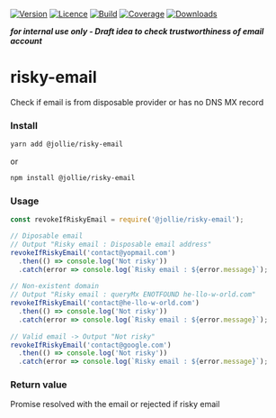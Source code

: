 [![Version](https://img.shields.io/npm/v/@jollie/risky-email)](https://www.npmjs.com/package/@jollie/risky-email)
[![Licence](https://img.shields.io/npm/l/@jollie/risky-email)](https://en.wikipedia.org/wiki/MIT_license)
[![Build](https://img.shields.io/travis/thejellyfish/risky-email)](https://travis-ci.org/github/thejellyfish/risky-email)
[![Coverage](https://img.shields.io/codecov/c/github/thejellyfish/risky-email)](https://codecov.io/gh/thejellyfish/risky-email)
[![Downloads](https://img.shields.io/npm/dt/@jollie/risky-email)](https://www.npmjs.com/package/@jollie/risky-email)

__*for internal use only - Draft idea to check trustworthiness of email account*__

# risky-email
Check if email is from disposable provider or has no DNS MX record

### Install

```bash
yarn add @jollie/risky-email
```
or
```bash
npm install @jollie/risky-email
```
### Usage

```javascript
const revokeIfRiskyEmail = require('@jollie/risky-email');

// Diposable email 
// Output "Risky email : Disposable email address"
revokeIfRiskyEmail('contact@yopmail.com')
  .then(() => console.log('Not risky'))
  .catch(error => console.log(`Risky email : ${error.message}`);
  
// Non-existent domain 
// Output "Risky email : queryMx ENOTFOUND he-llo-w-orld.com"
revokeIfRiskyEmail('contact@he-llo-w-orld.com')
  .then(() => console.log('Not risky'))
  .catch(error => console.log(`Risky email : ${error.message}`);
    
// Valid email -> Output "Not risky"
revokeIfRiskyEmail('contact@google.com')
  .then(() => console.log('Not risky'))
  .catch(error => console.log(`Risky email : ${error.message}`);
```

### Return value

Promise resolved with the email or rejected if risky email
